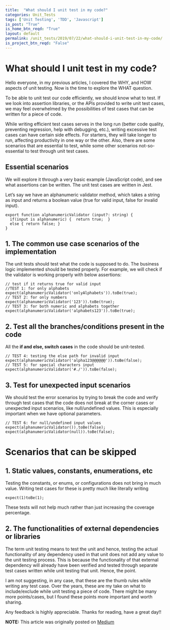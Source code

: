 ```yaml
---
title:  "What should I unit test in my code?"
categories: Unit_Tests
tags: ['Unit Testing', 'TDD', 'Javascript']
is_post: "True"
is_home_btn_reqd: "True"
layout: default
permalink: /unit_tests/2019/07/22/what-should-i-unit-test-in-my-code/
is_project_btn_reqd: "False"
---
```


# What should I unit test in my code?

Hello everyone, in my previous articles, I covered the WHY, and HOW aspects of unit testing. Now is the time to explore the WHAT question.

To be able to unit test our code efficiently, we should know what to test. If we look into assertion libraries, or the APIs provided to write unit test cases, we may feel overwhelmed by the possibilities of test cases that can be written for a piece of code.

While writing efficient test cases serves in the long run (better code quality, preventing regression, help with debugging, etc.), writing excessive test cases can have certain side effects. For starters, they will take longer to run, affecting productivity in one way or the other. Also, there are some scenarios that are essential to test, while some other scenarios not-so-essential to test through unit test cases.

## Essential scenarios

We will explore it through a very basic example (JavaScript code), and see what assertions can be written. The unit test cases are written in Jest.

Let’s say we have an alphanumeric validator method, which takes a string as input and returns a boolean value (true for valid input, false for invalid input).

```
export function alphanumericValidator (input?: string) {
  if(input is alphanumeric) {  return true;  }
  else { return false; }
}
```

## 1. The common use case scenarios of the implementation

The unit tests should test what the code is supposed to do. The business logic implemented should be tested properly.
For example, we will check if the validator is working properly with below assertions:

```
// test if it returns true for valid input
//TEST 1: for only alphabets expect(alphanumericValidator('onlyAlphabets')).toBe(true);
// TEST 2: for only numbers expect(alphanumericValidator('123')).toBe(true);
// TEST 3: for both numeric and alphabets together
expect(alphanumericValidator('alphabets123')).toBe(true);
```

## 2. Test all the branches/conditions present in the code

All the **if and else, switch cases** in the code should be unit-tested.

```
// TEST 4: testing the else path for invalid input
expect(alphanumericValidator('alpha123@@@@@@')).toBe(false);
// TEST 5: for special characters input
expect(alphanumericValidator('#./')).toBe(false);
```

## 3. Test for unexpected input scenarios

We should test the error scenarios by trying to break the code and verify through test cases that the code does not break at the corner cases or unexpected input scenarios, like null/undefined values. This is especially important when we have optional parameters.

```
// TEST 6: for null/undefined input values
expect(alphanumericValidator()).toBe(false);
expect(alphanumericValidator(null)).toBe(false);
```

# Scenarios that can be skipped

## 1. Static values, constants, enumerations, etc
Testing the constants, or enums, or configurations does not bring in much value. Writing test cases for these is pretty much like literally writing

`expect(1)toBe(1);`

These tests will not help much rather than just increasing the coverage percentage.

## 2. The functionalities of external dependencies or libraries

The term unit testing means to test the unit and hence, testing the actual functionality of any dependency used in that unit does not add any value to the unit testing process. This is because the functionality of that external dependency will already have been verified and tested through separate test cases written while unit testing that unit. Hence, the point.

I am not suggesting, in any case, that these are the thumb rules while writing any test case. Over the years, these are my take on what to include/exclude while unit testing a piece of code. There might be many more points/cases, but I found these points more important and worth sharing.


Any feedback is highly appreciable. Thanks for reading, have a great day!!


**NOTE:** This article was originally posted on [Medium](https://medium.com/@anuradha15/what-should-i-unit-test-in-my-code-7f0a9f24dee5)
